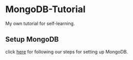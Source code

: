 # MongoDB-Tutorial
My own tutorial for self-learning.

## Setup MongoDB
click [here](https://github.com/DatacollectorVN/MongoDB-Tutorial/tree/master/setup) for following our steps for setting up MongoDB.